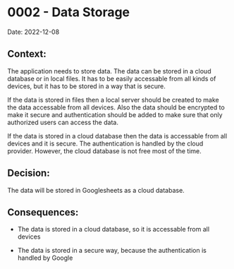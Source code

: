 # 0002 - Data Storage

Date: 2022-12-08

## Context:

The application needs to store data. The data can be stored in a cloud database or in local files. It has to be easily accessable from all kinds of devices, but it has to be stored in a way that is secure. 

If the data is stored in files then a local server should be created to make the data accessable from all devices. Also the data should be encrypted to make it secure and authentication should be added to make sure that only authorized users can access the data.

If the data is stored in a cloud database then the data is accessable from all devices and it is secure. The authentication is handled by the cloud provider. However, the cloud database is not free most of the time.

## Decision:

The data will be stored in Googlesheets as a cloud database.

## Consequences:

- The data is stored in a cloud database, so it is accessable from all devices

- The data is stored in a secure way, because the authentication is handled by Google